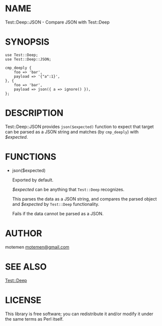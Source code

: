 # NAME

Test::Deep::JSON - Compare JSON with Test::Deep

# SYNOPSIS

    use Test::Deep;
    use Test::Deep::JSON;

    cmp_deeply {
        foo => 'bar',
        payload => '{"a":1}',
    }, {
        foo => 'bar',
        payload => json({ a => ignore() }),
    };

# DESCRIPTION

Test::Deep::JSON provides `json($expected)` function to expect that
target can be parsed as a JSON string and matches (by `cmp_deeply`) with
_$expected_.

# FUNCTIONS

- json($expected)

    Exported by default.

    _$expected_ can be anything that `Test::Deep` recognizes.

    This parses the data as a JSON string, and compares the parsed object
    and _$expected_ by `Test::Deep` functionality.

    Fails if the data cannot be parsed as a JSON.

# AUTHOR

motemen <motemen@gmail.com>

# SEE ALSO

[Test::Deep](https://metacpan.org/pod/Test::Deep)

# LICENSE

This library is free software; you can redistribute it and/or modify
it under the same terms as Perl itself.
